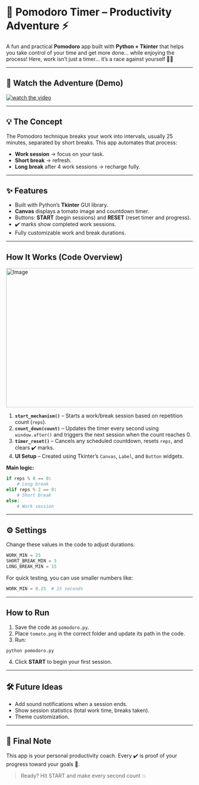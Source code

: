 # 🍅  Pomodoro Timer – Productivity Adventure ⚡

A fun and practical **Pomodoro** app built with **Python + Tkinter** that helps you take control of your time and get more done… while enjoying the process!
Here, work isn’t just a timer… it’s a race against yourself 💪🔥

---

## 🎥 Watch the Adventure (Demo)
[![watch the video ](https://img.youtube.com/vi/pPJfpVvRzWc/maxresdefault.jpg)](https://youtu.be/pPJfpVvRzWc)


---

## 💡 The Concept

The Pomodoro technique breaks your work into intervals, usually 25 minutes, separated by short breaks. This app automates that process:

* **Work session** → focus on your task.
* **Short break** → refresh.
* **Long break** after 4 work sessions → recharge fully.

---

## ✨ Features

* Built with Python’s **Tkinter** GUI library.
* **Canvas** displays a tomato image and countdown timer.
* Buttons: **START** (begin sessions) and **RESET** (reset timer and progress).
* ✔️ marks show completed work sessions.
* Fully customizable work and break durations.

---

## How It Works (Code Overview)

[<img width="666" height="375" alt="Image" src="https://github.com/user-attachments/assets/17ee30a5-bc58-4057-92b2-118bc94973da" />](https://youtu.be/pPJfpVvRzWc)

1. **`start_mechanism()`** – Starts a work/break session based on repetition count (`reps`).
2. **`count_down(count)`** – Updates the timer every second using `window.after()` and triggers the next session when the count reaches 0.
3. **`timer_reset()`** – Cancels any scheduled countdown, resets `reps`, and clears ✔️ marks.
4. **UI Setup** – Created using Tkinter’s `Canvas`, `Label`, and `Button` widgets.

**Main logic:**

```python
if reps % 8 == 0:
    # Long break
elif reps % 2 == 0:
    # Short break
else:
    # Work session
```

---

## ⚙️ Settings

Change these values in the code to adjust durations:

```python
WORK_MIN = 25
SHORT_BREAK_MIN = 5
LONG_BREAK_MIN = 15
```

For quick testing, you can use smaller numbers like:

```python
WORK_MIN = 0.25  # 15 seconds
```

---

## How to Run

1. Save the code as `pomodoro.py`.
2. Place `tomato.png` in the correct folder and update its path in the code.
3. Run:

```bash
python pomodoro.py
```

4. Click **START** to begin your first session.

---

## 🛠️ Future Ideas

* Add sound notifications when a session ends.
* Show session statistics (total work time, breaks taken).
* Theme customization.

---

## 🙌 Final Note

This app is your personal productivity coach. Every ✔️ is proof of your progress toward your goals 🎯.

> Ready? Hit START and make every second count 💥

